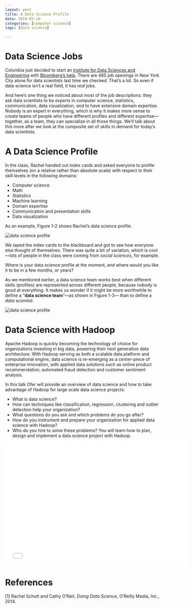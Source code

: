 ```yaml
---
layout: post
title: A Data Science Profile
date: 2014-03-16
categories: [computer science]
tags: [data science]

---
```


# Data Science JobsColumbia just decided to start an [Institute for Data Sciences and Engineering](http://idse.columbia.edu) with [Bloomberg’s help](http://mikebloomberg.com/index.cfm?objectid=D867EFB0-C29C-7CA2-F4B1FEBC8B06249D). There are 465 job openings in New York City alone for data scientists last time we checked. That’s a lot. So even if data science isn’t a real field, it has *real* jobs.
And here’s one thing we noticed about most of the job descriptions: they ask data scientists to be experts in computer science, statistics, communication, data visualization, *and* to have extensive domain expertise. Nobody is an expert in everything, which is why it makes more sense to create teams of people who have different profiles and different expertise—together, as a team, they can specialize in all those things. We’ll talk about this more after we look at the composite set of skills in demand for today’s data scientists.

# A Data Science Profile
In the class, Rachel handed out index cards and asked everyone to profile themselves (on a relative rather than absolute scale) with respect to their skill levels in the following domains:
* Computer science
* Math
* Statistics
* Machine learning
* Domain expertise
* Communication and presentation skills
* Data visualization


As an example, Figure 1-2 shows Rachel’s data science profile.

![data science profile](http://sungsoo.github.com/images/data-science-profile.png)We taped the index cards to the blackboard and got to see how everyone else thought of themselves. There was quite a bit of variation, which is cool—lots of people in the class were coming from *social sciences*, for example.
Where is your data science profile at the moment, and where would you like it to be in a few months, or years?
As we mentioned earlier, a data science team works best when different skills (profiles) are represented across different people, because nobody is good at everything. It makes us wonder if it might be more worthwhile to define a “**data science team**”—as shown in Figure 1-3— than to define a *data scientist*.![data science profile](http://sungsoo.github.com/images/data-science-team-profile.png)
# Data Science with Hadoop
Apache Hadoop is quickly becoming the technology of choice for organizations investing in big data, powering their next generation data architecture. With Hadoop serving as both a scalable data platform and computational engine, data science is re-emerging as a center-piece of enterprise innovation, with applied data solutions such as online product recommendation, automated fraud detection and customer sentiment analysis. 
In this talk Ofer will provide an overview of data science and how to take advantage of Hadoop for large scale data science projects: 
* What is data science? 
* How can techniques like classification, regression, clustering and outlier detection help your organization? 
* What questions do you ask and which problems do you go after? 
* How do you instrument and prepare your organization for applied data science with Hadoop? 
* Who do you hire to solve these problems? You will learn how to plan, design and implement a data science project with Hadoop.

<iframe width="600" height="400" src="//www.youtube.com/embed/sFtkYKd7z5I" frameborder="0" allowfullscreen></iframe>


# References
[1] Rachel Schutt and Cathy O’Neil, *Doing Data Science*, O’Reilly Media, Inc., 2014.
